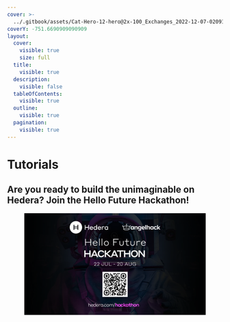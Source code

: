 ```yaml
---
cover: >-
  ../.gitbook/assets/Cat-Hero-12-hero@2x-100_Exchanges_2022-12-07-020913_ugkr.webp
coverY: -751.6690909090909
layout:
  cover:
    visible: true
    size: full
  title:
    visible: true
  description:
    visible: false
  tableOfContents:
    visible: true
  outline:
    visible: true
  pagination:
    visible: true
---
```


# Tutorials

## Are you ready to build the unimaginable on Hedera? Join the Hello Future Hackathon!

<figure><img src="../.gitbook/assets/hello-future-hackathon-2024-banner.png" alt=""><figcaption></figcaption></figure>
